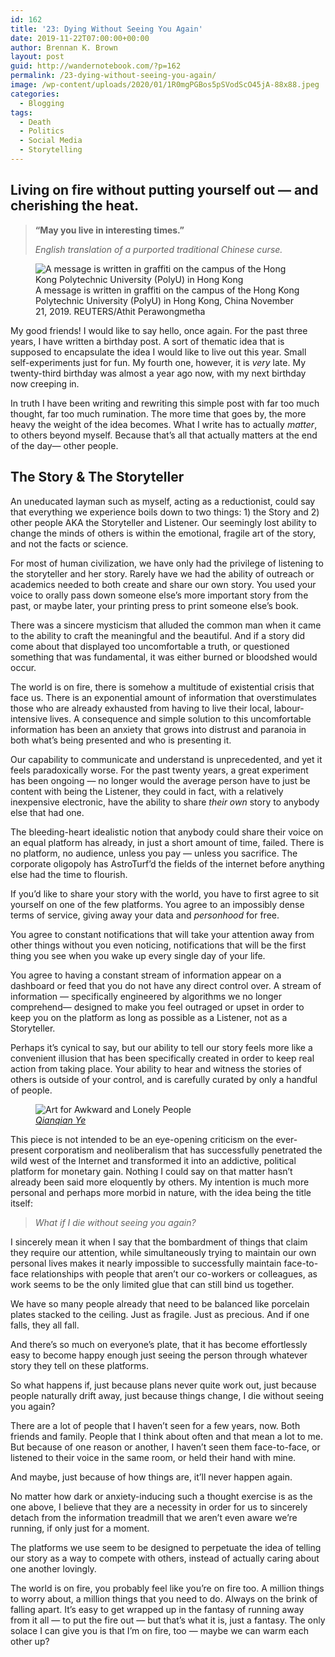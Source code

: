 ```yaml
---
id: 162
title: '23: Dying Without Seeing You Again'
date: 2019-11-22T07:00:00+00:00
author: Brennan K. Brown
layout: post
guid: http://wandernotebook.com/?p=162
permalink: /23-dying-without-seeing-you-again/
image: /wp-content/uploads/2020/01/1R0mgPGBos5pSVodScO45jA-88x88.jpeg
categories:
  - Blogging
tags:
  - Death
  - Politics
  - Social Media
  - Storytelling
---
```

## Living on fire without putting yourself out — and cherishing the heat.

<blockquote class="wp-block-quote">
  <p>
    <strong>“May you live in interesting times.” </strong>
  </p>
  
  <cite>English translation of a purported traditional Chinese curse.</cite>
</blockquote>

<figure class="wp-block-image alignwide size-large">
<img src="http://wandernotebook.com/wp-content/uploads/2020/01/140Hh5Ol7kIUBb8Uj3FMV1w.jpeg" alt="A message is written in graffiti on the campus of the Hong Kong Polytechnic University (PolyU) in Hong Kong" class="wp-image-163" srcset="http://wandernotebook.com/wp-content/uploads/2020/01/140Hh5Ol7kIUBb8Uj3FMV1w.jpeg 960w, http://wandernotebook.com/wp-content/uploads/2020/01/140Hh5Ol7kIUBb8Uj3FMV1w-300x200.jpeg 300w, http://wandernotebook.com/wp-content/uploads/2020/01/140Hh5Ol7kIUBb8Uj3FMV1w-768x512.jpeg 768w, http://wandernotebook.com/wp-content/uploads/2020/01/140Hh5Ol7kIUBb8Uj3FMV1w-900x600.jpeg 900w" sizes="(max-width: 960px) 100vw, 960px" /> <figcaption>A message is written in graffiti on the campus of the Hong Kong Polytechnic University (PolyU) in Hong Kong, China November 21, 2019. REUTERS/Athit Perawongmetha</figcaption></figure> 

My good friends! I would like to say hello, once again. For the past three years, I have written a birthday post. A sort of thematic idea that is supposed to encapsulate the idea I would like to live out this year. Small self-experiments just for fun. My fourth one, however, it is _very_ late. My twenty-third birthday was almost a year ago now, with my next birthday now creeping in.

<!--more-->

In truth I have been writing and rewriting this simple post with far too much thought, far too much rumination. The more time that goes by, the more heavy the weight of the idea becomes. What I write has to actually _matter_, to others beyond myself. Because that’s all that actually matters at the end of the day— other people.

## The Story & The Storyteller 

<p class="has-drop-cap">
  An uneducated layman such as myself, acting as a reductionist, could say that everything we experience boils down to two things: 1) the Story and 2) other people AKA the Storyteller and Listener. Our seemingly lost ability to change the minds of others is within the emotional, fragile art of the story, and not the facts or science.
</p>

For most of human civilization, we have only had the privilege of listening to the storyteller and her story. Rarely have we had the ability of outreach or academics needed to both create and share our own story. You used your voice to orally pass down someone else’s more important story from the past, or maybe later, your printing press to print someone else’s book.

There was a sincere mysticism that alluded the common man when it came to the ability to craft the meaningful and the beautiful. And if a story did come about that displayed too uncomfortable a truth, or questioned something that was fundamental, it was either burned or bloodshed would occur.

The world is on fire, there is somehow a multitude of existential crisis that face us. There is an exponential amount of information that overstimulates those who are already exhausted from having to live their local, labour-intensive lives. A consequence and simple solution to this uncomfortable information has been an anxiety that grows into distrust and paranoia in both what’s being presented and who is presenting it.

Our capability to communicate and understand is unprecedented, and yet it feels paradoxically worse. For the past twenty years, a great experiment has been ongoing — no longer would the average person have to just be content with being the Listener, they could in fact, with a relatively inexpensive electronic, have the ability to share _their own_ story to anybody else that had one.

The bleeding-heart idealistic notion that anybody could share their voice on an equal platform has already, in just a short amount of time, failed. There is no platform, no audience, unless you pay — unless you sacrifice. The corporate oligopoly has AstroTurf’d the fields of the internet before anything else had the time to flourish.

If you’d like to share your story with the world, you have to first agree to sit yourself on one of the few platforms. You agree to an impossibly dense terms of service, giving away your data and _personhood_ for free.

You agree to constant notifications that will take your attention away from other things without you even noticing, notifications that will be the first thing you see when you wake up every single day of your life.

You agree to having a constant stream of information appear on a dashboard or feed that you do not have any direct control over. A stream of information — specifically engineered by algorithms we no longer comprehend— designed to make you feel outraged or upset in order to keep you on the platform as long as possible as a Listener, not as a Storyteller.

Perhaps it’s cynical to say, but our ability to tell our story feels more like a convenient illusion that has been specifically created in order to keep real action from taking place. Your ability to hear and witness the stories of others is outside of your control, and is carefully curated by only a handful of people.

<figure class="wp-block-image alignwide size-large"><img src="http://wandernotebook.com/wp-content/uploads/2020/01/1-5UT2gNMGN5-kB7zihHDmw-1024x1024.jpeg" alt="Art for Awkward and Lonely People" class="wp-image-165" srcset="http://wandernotebook.com/wp-content/uploads/2020/01/1-5UT2gNMGN5-kB7zihHDmw-1024x1024.jpeg 1024w, http://wandernotebook.com/wp-content/uploads/2020/01/1-5UT2gNMGN5-kB7zihHDmw-300x300.jpeg 300w, http://wandernotebook.com/wp-content/uploads/2020/01/1-5UT2gNMGN5-kB7zihHDmw-150x150.jpeg 150w, http://wandernotebook.com/wp-content/uploads/2020/01/1-5UT2gNMGN5-kB7zihHDmw-768x768.jpeg 768w, http://wandernotebook.com/wp-content/uploads/2020/01/1-5UT2gNMGN5-kB7zihHDmw-88x88.jpeg 88w, http://wandernotebook.com/wp-content/uploads/2020/01/1-5UT2gNMGN5-kB7zihHDmw-900x900.jpeg 900w, http://wandernotebook.com/wp-content/uploads/2020/01/1-5UT2gNMGN5-kB7zihHDmw.jpeg 1160w" sizes="(max-width: 1024px) 100vw, 1024px" /> <figcaption><a href="https://forthmagazine.com/visual-art/2018/03/art-for-awkward-lonely-people-an-interview-with-qianqian-ye/" target="_blank" rel="noreferrer noopener"><em>Qianqian Ye</em></a></figcaption></figure> 

This piece is not intended to be an eye-opening criticism on the ever-present corporatism and neoliberalism that has successfully penetrated the wild west of the Internet and transformed it into an addictive, political platform for monetary gain. Nothing I could say on that matter hasn’t already been said more eloquently by others. My intention is much more personal and perhaps more morbid in nature, with the idea being the title itself:

> _What if I die without seeing you again?_

I sincerely mean it when I say that the bombardment of things that claim they require our attention, while simultaneously trying to maintain our own personal lives makes it nearly impossible to successfully maintain face-to-face relationships with people that aren’t our co-workers or colleagues, as work seems to be the only limited glue that can still bind us together.

We have so many people already that need to be balanced like porcelain plates stacked to the ceiling. Just as fragile. Just as precious. And if one falls, they all fall.

And there’s so much on everyone’s plate, that it has become effortlessly easy to become happy enough just seeing the person through whatever story they tell on these platforms.

So what happens if, just because plans never quite work out, just because people naturally drift away, just because things change, I die without seeing you again?

There are a lot of people that I haven’t seen for a few years, now. Both friends and family. People that I think about often and that mean a lot to me. But because of one reason or another, I haven’t seen them face-to-face, or listened to their voice in the same room, or held their hand with mine.

And maybe, just because of how things are, it’ll never happen again.

No matter how dark or anxiety-inducing such a thought exercise is as the one above, I believe that they are a necessity in order for us to sincerely detach from the information treadmill that we aren’t even aware we’re running, if only just for a moment.

The platforms we use seem to be designed to perpetuate the idea of telling our story as a way to compete with others, instead of actually caring about one another lovingly.

The world is on fire, you probably feel like you’re on fire too. A million things to worry about, a million things that you need to do. Always on the brink of falling apart. It’s easy to get wrapped up in the fantasy of running away from it all — to put the fire out — but that’s what it is, just a fantasy. The only solace I can give you is that I’m on fire, too — maybe we can warm each other up?